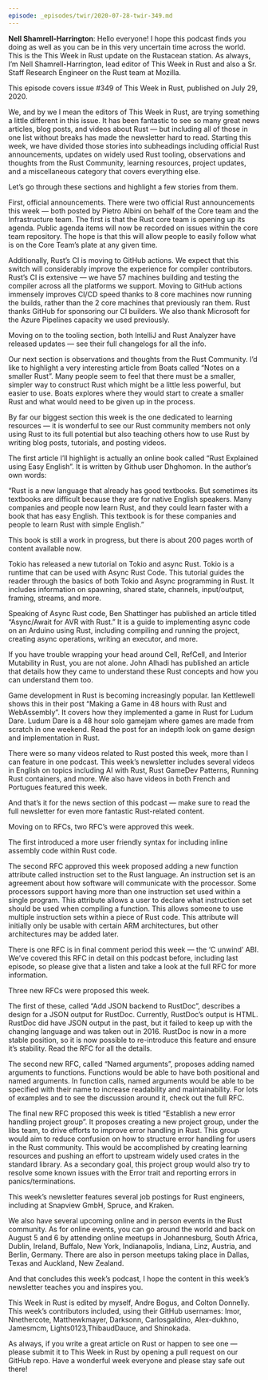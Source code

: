 ```yaml
---
episode: _episodes/twir/2020-07-28-twir-349.md
---
```


__Nell Shamrell-Harrington__: Hello everyone! I hope this podcast finds you doing as well as you can be in this very uncertain time across the world. This is the This Week in Rust update on the Rustacean station. As always, I’m Nell Shamrell-Harrington, lead editor of This Week in Rust and also a Sr. Staff Research Engineer on the Rust team at Mozilla.

This episode covers issue #349 of This Week in Rust, published on July 29, 2020.

We, and by we I mean the editors of This Week in Rust, are trying something a little different in this issue. It has been fantastic to see so many great news articles, blog posts, and videos about Rust — but including all of those in one list without breaks has made the newsletter hard to read. Starting this week, we have divided those stories into subheadings including official Rust announcements, updates on widely used Rust tooling, observations and thoughts from the Rust Community, learning resources, project updates, and a miscellaneous category that covers everything else.

Let’s go through these sections and highlight a few stories from them.

First, official announcements. There were two official Rust announcements this week — both posted by Pietro Albini on behalf of the Core team and the Infrastructure team. The first is that the Rust core team is opening up its agenda. Public agenda items will now be recorded on issues within the core team repository. The hope is that this will allow people to easily follow what is on the Core Team’s plate at any given time.

Additionally, Rust’s CI is moving to GitHub actions. We expect that this switch will considerably improve the experience for compiler contributors. Rust’s CI is extensive — we have 57 machines building and testing the compiler across all the platforms we support. Moving to GitHub actions immensely improves CI/CD speed thanks to 8 core machines now running the builds, rather than the 2 core machines that previously ran them. Rust thanks GitHub for sponsoring our CI builders. We also thank Microsoft for the Azure Pipelines capacity we used previously.

Moving on to the tooling section, both IntelliJ and Rust Analyzer have released updates — see their full changelogs for all the info.

Our next section is observations and thoughts from the Rust Community. I’d like to highlight a very interesting article from Boats called “Notes on a smaller Rust”. Many people seem to feel that there must be a smaller, simpler way to construct Rust which might be a little less powerful, but easier to use. Boats explores where they would start to create a smaller Rust and what would need to be given up in the process.

By far our biggest section this week is the one dedicated to learning resources — it is wonderful to see our Rust community members not only using Rust to its full potential but also teaching others how to use Rust by writing blog posts, tutorials, and posting videos.

The first article I’ll highlight is actually an online book called “Rust Explained using Easy English”. It is written by Github user Dhghomon. In the author’s own words:

“Rust is a new language that already has good textbooks. But sometimes its textbooks are difficult because they are for native English speakers. Many companies and people now learn Rust, and they could learn faster with a book that has easy English. This textbook is for these companies and people to learn Rust with simple English.”

This book is still a work in progress, but there is about 200 pages worth of content available now.

Tokio has released a new tutorial on Tokio and async Rust. Tokio is a runtime that can be used with Async Rust Code. This tutorial guides the reader through the basics of both Tokio and Async programming in Rust. It includes information on spawning, shared state, channels, input/output, framing, streams, and more.

Speaking of Async Rust code, Ben Shattinger has published an article titled “Async/Await for AVR with Rust.” It is a guide to implementing async code on an Arduino using Rust, including compiling and running the project, creating async operations, writing an executor, and more.

If you have trouble wrapping your head around Cell, RefCell, and Interior Mutability in Rust, you are not alone. John Alhadi has published an article that details how they came to understand these Rust concepts and how you can understand them too.

Game development in Rust is becoming increasingly popular. Ian Kettlewell shows this in their post “Making a Game in 48 hours with Rust and WebAssembly”. It covers how they implemented a game in Rust for Ludum Dare. Ludum Dare is a 48 hour solo gamejam where games are made from scratch in one weekend. Read the post for an indepth look on game design and implementation in Rust.

There were so many videos related to Rust posted this week, more than I can feature in one podcast. This week’s newsletter includes several videos in English on topics including AI with Rust, Rust GameDev Patterns, Running Rust containers, and more. We also have videos in both French and Portugues featured this week.

And that’s it for the news section of this podcast — make sure to read the full newsletter for even more fantastic Rust-related content.

Moving on to RFCs, two RFC’s were approved this week.

The first introduced a more user friendly syntax for including inline assembly code within Rust code.

The second RFC approved this week proposed adding a new function attribute called instruction set to the Rust language. An instruction set is an agreement about how software will communicate with the processor. Some processors support having more than one instruction set used within a single program. This attribute allows a user to declare what instruction set should be used when compiling a function. This allows someone to use multiple instruction sets within a piece of Rust code. This attribute will initially only be usable with certain ARM architectures, but other architectures may be added later.

There is one RFC is in final comment period this week — the ‘C unwind’ ABI. We’ve covered this RFC in detail on this podcast before, including last episode, so please give that a listen and take a look at the full RFC for more information.

Three new RFCs were proposed this week.

The first of these, called “Add JSON backend to RustDoc”, describes a design for a JSON output for RustDoc. Currently, RustDoc’s output is HTML. RustDoc did have JSON output in the past, but it failed to keep up with the changing language and was taken out in 2016. RustDoc is now in a more stable position, so it is now possible to re-introduce this feature and ensure it’s stability. Read the RFC for all the details.

The second new RFC, called “Named arguments”, proposes adding named arguments to functions. Functions would be able to have both positional and named arguments. In function calls, named arguments would be able to be specified with their name to increase readability and maintainability. For lots of examples and to see the discussion around it, check out the full RFC.

The final new RFC proposed this week is titled “Establish a new error handling project group”. It proposes creating a new project group, under the libs team, to drive efforts to improve error handling in Rust. This group would aim to reduce confusion on how to structure error handling for users in the Rust community. This would be accomplished by creating learning resources and pushing an effort to upstream widely used crates in the standard library. As a secondary goal, this project group would also try to resolve some known issues with the Error trait and reporting errors in panics/terminations.

This week’s newsletter features several job postings for Rust engineers, including at Snapview GmbH, Spruce, and Kraken.

We also have several upcoming online and in person events in the Rust community. As for online events, you can go around the world and back on August 5 and 6 by attending online meetups in Johannesburg, South Africa, Dublin, Ireland, Buffalo, New York, Indianapolis, Indiana, Linz, Austria, and Berlin, Germany. There are also in person meetups taking place in Dallas, Texas and Auckland, New Zealand.

And that concludes this week’s podcast, I hope the content in this week’s newsletter teaches you and inspires you.

This Week in Rust is edited by myself, Andre Bogus, and Colton Donnelly. This week’s contributors included, using their GitHub usernames: Imor, Nnethercote, Matthewkmayer, Darksonn, Carlosgaldino, Alex-dukhno, Jamesmcm, Lights0123,ThibaudDauce, and Shinokada.

As always, if you write a great article on Rust or happen to see one — please submit it to This Week in Rust by opening a pull request on our GitHub repo. Have a wonderful week everyone and please stay safe out there!
